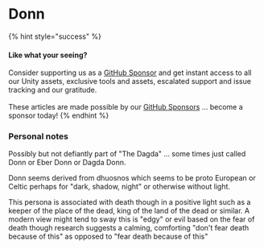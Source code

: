 # Donn

{% hint style="success" %}
#### Like what your seeing?

Consider supporting us as a [GitHub Sponsor](../../../../../../become-a-sponsor/) and get instant access to all our Unity assets, exclusive tools and assets, escalated support and issue tracking and our gratitude.\
\
These articles are made possible by our [GitHub Sponsors](https://github.com/sponsors/heathen-engineering) ... become a sponsor today!
{% endhint %}

### Personal notes

Possibly but not defiantly part of "The Dagda" ... some times just called Donn or Eber Donn or Dagda Donn.

Donn seems derived from dhuosnos which seems to be proto European or Celtic perhaps for "dark, shadow, night" or otherwise without light.

This persona is associated with death though in a positive light such as a keeper of the place of the dead, king of the land of the dead or similar. A modern view might tend to sway this is "edgy" or evil based on the fear of death though research suggests a calming, comforting "don't fear death because of this" as opposed to "fear death because of this"&#x20;
